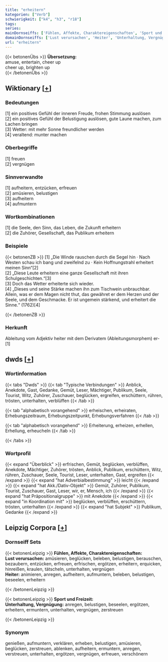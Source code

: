 ```yaml
---
title: "erheitern"
kategorien: ["Verb"]
schwierigkeit: ["k4", "h3", "r18"]
tags:
series:
mainDornseiffs: ['Fühlen, Affekte, Charaktereigenschaften', 'Sport und Freizeit']
domainDornseiffs: ['Lust verursachen', 'Heiter', 'Unterhaltung, Vergnügung']
url: "erheitern"
---
```


{{< betonenÜbs >}}
**Übersetzung:**  
amuse, entertain, cheer up  
cheer up, brighten up  
{{< /betonenÜbs >}}

## Wiktionary [[+](https://de.wiktionary.org/wiki/erheitern)]

### Bedeutungen
[1] ein positives Gefühl der inneren Freude, frohen Stimmung auslösen  
[2] ein positives Gefühl der Belustigung auslösen, gute Laune machen, zum Lachen bringen  
[3] Wetter: mit mehr Sonne freundlicher werden  
[4] veraltend: munter machen  

### Oberbegriffe
[1] freuen  
[2] vergnügen  

### Sinnverwandte
[1] aufheitern, entzücken, erfreuen  
[2] amüsieren, belustigen  
[3] aufheitern  
[4] aufmuntern  

### Wortkombinationen
[1] die Seele, den Sinn, das Leben, die Zukunft erheitern  
[2] die Zuhörer, Gesellschaft, das Publikum erheitern  

### Beispiele
{{< betonenZB >}}
[1] „Die Winde rauschen durch die Segel hin · Nach Westen schau ich bang und zweifelnd zu · Kein Hoffnungstrahl erheitert meinen Sinn“[2]  
[2] „Diese Leute erheitern eine ganze Gesellschaft mit ihren Schulgeschichten.“[3]  
[3] Doch das Wetter erheiterte sich wieder.  
[4] „Dieses und seine Stärke machen ihn zum Tischwein unbrauchbar. Allein, was er dem Magen nicht thut, das gewähret er dem Herzen und der Seele, und dem Geschmacke. Er ist ungemein stärkend, und erheitert die Sinne.“ (1762)[4]  

{{< /betonenZB >}}
### Herkunft
Ableitung vom Adjektiv heiter mit dem Derivatem (Ableitungsmorphem) er-[1]  



## dwds [[+](https://www.dwds.de/wb/erheitern)]

### Wortinformation
{{< tabs "Dwds" >}}
{{< tab "Typische Verbindungen" >}}
Anblick, Anekdote, Gast, Gedanke, Gemüt, Leser, Mächtiger, Publikum, Seele, Tourist, Witz, Zuhörer, Zuschauer, beglücken, ergreifen, erschüttern, rühren, trösten, unterhalten, verblüffen
{{< /tab >}}

{{< tab "alphabetisch vorangehend" >}}
erheischen, erheiraten, Erhebungszeitraum, Erhebungszeitpunkt, Erhebungsverfahren
{{< /tab >}}

{{< tab "alphabetisch vorangehend" >}}
Erheiterung, erheizen, erhellen, Erhellung, erheucheln
{{< /tab >}}

{{< /tabs >}}

### Wortprofil
{{< expand "Überblick" >}} erfrischen, Gemüt, beglücken, verblüffen, Anekdote, Mächtiger, Zuhörer, trösten, Anblick, Publikum, erschüttern, Witz, rühren, Zuschauer, Seele, Tourist, Leser, unterhalten, Gast, ergreifen {{< /expand >}}
{{< expand "hat Adverbialbestimmung" >}} leicht {{< /expand >}}
{{< expand "hat Akk./Dativ-Objekt" >}} Gemüt, Zuhörer, Publikum, Tourist, Zuschauer, Gast, Leser, wir, er, Mensch, ich {{< /expand >}}
{{< expand "hat Präpositionalgruppe" >}} mit Anekdote {{< /expand >}}
{{< expand "in Koordination mit" >}} beglücken, verblüffen, erschüttern, trösten, unterhalten {{< /expand >}}
{{< expand "hat Subjekt" >}} Publikum, Gedanke {{< /expand >}}

## Leipzig Corpora [[+](https://corpora.uni-leipzig.de/en/res?word=erheitern&corpusId=deu_newscrawl-public_2018)]

### Dornseiff Sets
{{< betonenLeipzig >}}
**Fühlen, Affekte, Charaktereigenschaften:**  
**Lust verursachen:** amüsieren, beglücken, beleben, belustigen, berauschen, bezaubern, entzücken, erfreuen, erfrischen, ergötzen, erheitern, erquicken, hinreißen, kraulen, tätscheln, unterhalten, vergnügen  
**Heiter:** animieren, anregen, aufheitern, aufmuntern, beleben, belustigen, beseelen, erheitern  

{{< /betonenLeipzig >}}


{{< betonenLeipzig >}}
**Sport und Freizeit:**  
**Unterhaltung, Vergnügung:** anregen, belustigen, beseelen, ergötzen, erheitern, ermuntern, unterhalten, vergnügen, zerstreuen  

{{< /betonenLeipzig >}}

### Synonym
genießen, aufmuntern, verklären, erheben, belustigen, amüsieren, beglücken, zerstreuen, ablenken, aufheitern, ermuntern, anregen, verstreuen, unterhalten, ergötzen, vergnügen, erfreuen, verschönern

